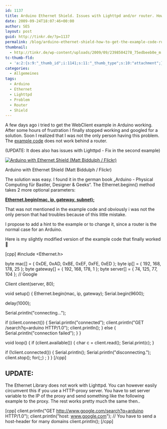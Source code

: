 ```yaml
---
id: 1137
title: Arduino Ethernet Shield. Issues with Lighttpd and/or router. How to get the example code running.
date: 2009-09-24T18:07:46+00:00
author: SES
layout: post
guid: http://tinkr.de/?p=1137
permalink: /blog/arduino-ethernet-shield-how-to-get-the-example-code-running/
thumbnail:
  - http://tinkr.de/wp-content/uploads/2009/09/2398504278_75edbeeb0e_m.jpg
tc-thumb-fld:
  - 'a:2:{s:9:"_thumb_id";i:1141;s:11:"_thumb_type";s:10:"attachment";}'
categories:
  - Allgemeines
tags:
  - Arduino
  - Ethernet
  - Lighttpd
  - Problem
  - Router
  - Shield
---
```

A few days ago i tried to get the WebClient example in Arduino working. After some hours of frustration I finally stopped working and googled for a solution. Soon I realized that I was not the only person having this problem. The [example code](http://www.arduino.cc/en/Reference/Ethernet) does not work behind a router.

(UPDATE: It does also has issues with Lighttpd - Fix in the second example)

<div id="attachment_1140" style="width: 589px" class="wp-caption alignnone">
  <a href="http://www.flickr.com/photos/mbiddulph/2398504278/sizes/l/"><img aria-describedby="caption-attachment-1140" loading="lazy" src="/assets/2009/09/2398504278_75edbeeb0e_b1.jpg" alt="Arduino with Ethernet Shield (Matt Biddulph / Flickr)" title="2398504278_75edbeeb0e_b" width="579" height="434" class="size-full wp-image-1140" srcset="/assets/2009/09/2398504278_75edbeeb0e_b1.jpg 579w, /assets/2009/09/2398504278_75edbeeb0e_b1-300x224.jpg 300w" sizes="(max-width: 579px) 100vw, 579px" /></a>

  <p id="caption-attachment-1140" class="wp-caption-text">
    Arduino with Ethernet Shield (Matt Biddulph / Flickr)
  </p>
</div>

The solution was easy. I found it in the german book &#8222;Arduino - Physical Computing für Bastler, Designer & Geeks&#8220;. The Ethernet.beginn() method takes 2 more optional parameters:

**[Ethernet.begin(mac, ip, gateway, subnet);](http://arduino.cc/en/Reference/EthernetBegin)**

That was not mentioned in the example code and obviously i was not the only person that had troubles because of this little mistake.

I propose to add a hint to the example or to change it, since a router is the normal case for an Arduino.

Here is my slightly modified version of the example code that finally worked 🙂

[cpp]
#include <Ethernet.h>

byte mac[] = { 0xDE, 0xAD, 0xBE, 0xEF, 0xFE, 0xED };
byte ip[] = { 192, 168, 178, 25 };
byte gateway[] = { 192, 168, 178, 1 };
byte server[] = { 74, 125, 77, 104 }; // Google

Client client(server, 80);

void setup()
{
Ethernet.begin(mac, ip, gateway);
Serial.begin(9600);

delay(1000);

Serial.println("connecting&#8230;");

if (client.connect()) {
Serial.println("connected");
client.println("GET /search?q=arduino HTTP/1.0");
client.println();
} else {
Serial.println("connection failed");
}
}

void loop()
{
if (client.available()) {
char c = client.read();
Serial.print(c);
}

if (!client.connected()) {
Serial.println();
Serial.println("disconnecting.");
client.stop();
for(;;)
;
}
}
[/cpp]

## UPDATE:

The Ethernet Library does not work with Lighttpd. You can however easily circumvent this if you use a HTTP-proxy server.
You have to set server variable to the IP of the proxy and send something like the following example to the proxy. The rest works pretty much the same then..

[cpp]
client.println("GET http://www.google.com/search?q=arduino HTTP/1.0");
client.println("host: www.google.com"); // You have to send a host-header for many domains
client.println();
[/cpp]
